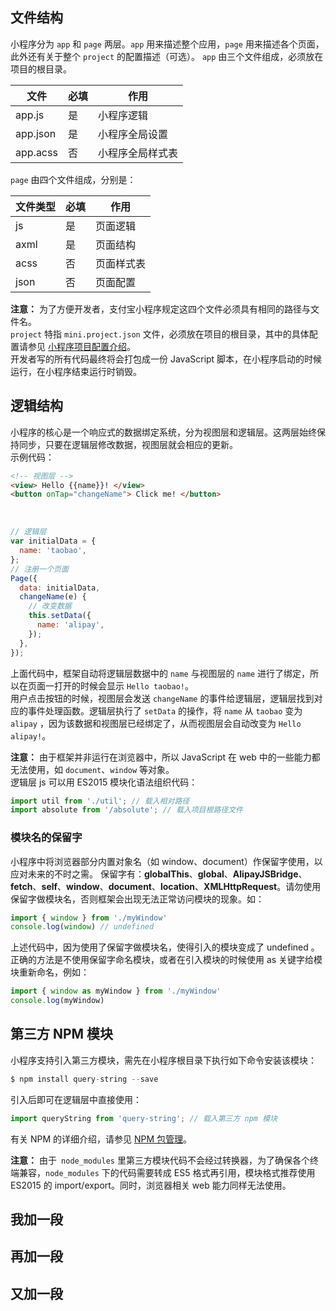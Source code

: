 ## 文件结构
小程序分为 `app` 和 `page` 两层。`app` 用来描述整个应用，`page` 用来描述各个页面，此外还有关于整个 `project` 的配置描述（可选）。
`app` 由三个文件组成，必须放在项目的根目录。

| **文件** | **必填** | **作用** |
| --- | --- | --- |
| app.js | 是 | 小程序逻辑 |
| app.json | 是 | 小程序全局设置 |
| app.acss | 否 | 小程序全局样式表 |

`page` 由四个文件组成，分别是：

| **文件类型** | **必填** | **作用** |
| --- | --- | --- |
| js | 是 | 页面逻辑 |
| axml | 是 | 页面结构 |
| acss | 否 | 页面样式表 |
| json | 否 | 页面配置 |

**注意：** 为了方便开发者，支付宝小程序规定这四个文件必须具有相同的路径与文件名。<br />`project` 特指 `mini.project.json` 文件，必须放在项目的根目录，其中的具体配置请参见 [小程序项目配置介绍](https://opendocs.alipay.com/mini/framework/project)。<br />开发者写的所有代码最终将会打包成一份 JavaScript 脚本，在小程序启动的时候运行，在小程序结束运行时销毁。<br />

## 逻辑结构
小程序的核心是一个响应式的数据绑定系统，分为视图层和逻辑层。这两层始终保持同步，只要在逻辑层修改数据，视图层就会相应的更新。<br />示例代码：
```html
<!-- 视图层 -->
<view> Hello {{name}}! </view>
<button onTap="changeName"> Click me! </button>
```
<br />

```javascript
// 逻辑层
var initialData = {
  name: 'taobao',
};
// 注册一个页面
Page({
  data: initialData,
  changeName(e) {
    // 改变数据
    this.setData({
      name: 'alipay',
    });
  },
});
```
上面代码中，框架自动将逻辑层数据中的 `name` 与视图层的 `name` 进行了绑定，所以在页面一打开的时候会显示 `Hello taobao!`。<br />用户点击按钮的时候，视图层会发送 `changeName` 的事件给逻辑层，逻辑层找到对应的事件处理函数。逻辑层执行了 `setData` 的操作，将 `name` 从 `taobao` 变为 `alipay` ，因为该数据和视图层已经绑定了，从而视图层会自动改变为 `Hello alipay!`。

**注意：** 由于框架并非运行在浏览器中，所以 JavaScript 在 web 中的一些能力都无法使用，如 `document`、`window` 等对象。<br />逻辑层 js 可以用 ES2015 模块化语法组织代码：

```javascript
import util from './util'; // 载入相对路径
import absolute from '/absolute'; // 载入项目根路径文件
```

### 模块名的保留字
小程序中将浏览器部分内置对象名（如 window、document）作保留字使用，以应对未来的不时之需。 保留字有：**globalThis**、**global**、**AlipayJSBridge**、**fetch**、**self**、**window**、**document**、**location**、**XMLHttpRequest**。请勿使用保留字做模块名，否则框架会出现无法正常访问模块的现象。如：

```javascript
import { window } from './myWindow'
console.log(window) // undefined
```
上述代码中，因为使用了保留字做模块名，使得引入的模块变成了 undefined 。正确的方法是不使用保留字命名模块，或者在引入模块的时候使用 as 关键字给模块重新命名，例如：

```javascript
import { window as myWindow } from './myWindow'
console.log(myWindow)
```

## 第三方 NPM 模块
小程序支持引入第三方模块，需先在小程序根目录下执行如下命令安装该模块：

```javascript
$ npm install query-string --save
```
引入后即可在逻辑层中直接使用：

```javascript
import queryString from 'query-string'; // 载入第三方 npm 模块
```
有关 NPM 的详细介绍，请参见 [NPM 包管理](https://opendocs.alipay.com/mini/ide/npm-manage)。

**注意：** 由于` node_modules` 里第三方模块代码不会经过转换器，为了确保各个终端兼容，`node_modules` 下的代码需要转成 ES5 格式再引用，模块格式推荐使用 ES2015 的 import/export。同时，浏览器相关 web 能力同样无法使用。


## 我加一段

## 再加一段

## 又加一段
